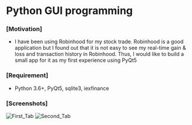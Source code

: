 Python GUI programming
==========================================

### [Motivation]
- I have been using Robinhood for my stock trade. Robinhood is a good application but I found out that it is not easy to see my real-time gain & loss and transaction history in Robinhood. Thus, I would like to build a small app for it as my first experience using PyQt5

### [Requirement]
- Python 3.6+, PyQt5, sqlite3, iexfinance

### [Screenshots]
![First_Tab](https://github.com/dailyInsight6/stock_manager/blob/master/screenshots/main_first_tab.jpeg)
![Second_Tab](https://github.com/dailyInsight6/stock_manager/blob/master/screenshots/main_second_tab.jpeg)
